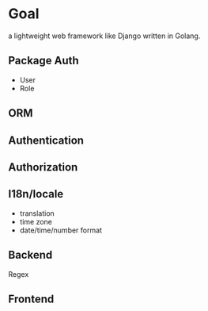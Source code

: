 # Goal
a lightweight web framework like Django written in Golang.

## Package Auth

* User
* Role

## ORM

## Authentication

## Authorization

## I18n/locale

* translation
* time zone
* date/time/number format

## Backend

Regex

## Frontend

